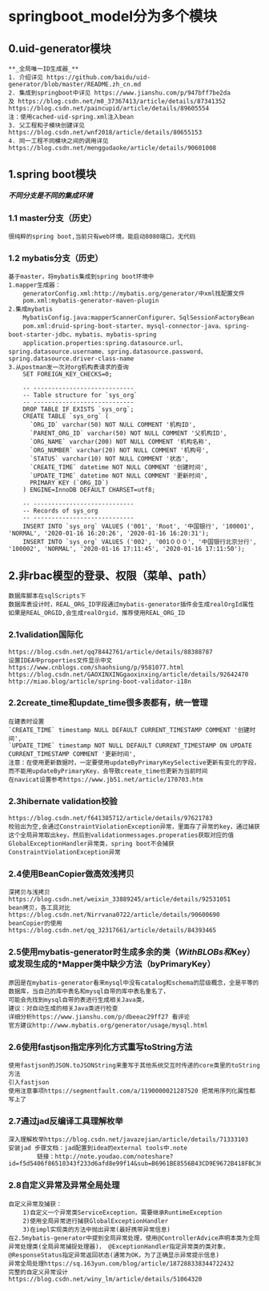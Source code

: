 # springboot_model分为多个模块
## 0.uid-generator模块
    **_全局唯一ID生成器_**
    1. 介绍详见 https://github.com/baidu/uid-generator/blob/master/README.zh_cn.md
    2. 集成到springboot中详见 https://www.jianshu.com/p/947bff7be2da
    及 https://blog.csdn.net/m0_37367413/article/details/87341352
    https://blog.csdn.net/paincupid/article/details/89605554
    注：使用cached-uid-spring.xml注入bean
    3. 父工程和子模块创建详见 https://blog.csdn.net/wnf2018/article/details/80655153
    4. 同一工程不同模块之间的调用详见 https://blog.csdn.net/menggudaoke/article/details/90601008
## 1.spring boot模块  
**_不同分支是不同的集成环境_**
### 1.1 master分支（历史）
    很纯粹的spring boot,当前只有web环境，能启动8080端口，无代码
### 1.2 mybatis分支（历史）
    基于master，将mybatis集成到spring boot环境中
    1.mapper生成器：
        generatorConfig.xml:http://mybatis.org/generator/中xml找配置文件
        pom.xml:mybatis-generator-maven-plugin
    2.集成mybatis
        MybatisConfig.java:mapperScannerConfigurer、SqlSessionFactoryBean
        pom.xml:druid-spring-boot-starter、mysql-connector-java、spring-boot-starter-jdbc、mybatis、mybatis-spring
        application.properties:spring.datasource.url、spring.datasource.username、spring.datasource.password、spring.datasource.driver-class-name
    3.从postman发一次对org机构表请求的查询
        SET FOREIGN_KEY_CHECKS=0;
        
        -- ----------------------------
        -- Table structure for `sys_org`
        -- ----------------------------
        DROP TABLE IF EXISTS `sys_org`;
        CREATE TABLE `sys_org` (
          `ORG_ID` varchar(50) NOT NULL COMMENT '机构ID',
          `PARENT_ORG_ID` varchar(50) NOT NULL COMMENT '父机构ID',
          `ORG_NAME` varchar(200) NOT NULL COMMENT '机构名称',
          `ORG_NUMBER` varchar(20) NOT NULL COMMENT '机构号',
          `STATUS` varchar(10) NOT NULL COMMENT '状态',
          `CREATE_TIME` datetime NOT NULL COMMENT '创建时间',
          `UPDATE_TIME` datetime NOT NULL COMMENT '更新时间',
          PRIMARY KEY (`ORG_ID`)
        ) ENGINE=InnoDB DEFAULT CHARSET=utf8;
        
        -- ----------------------------
        -- Records of sys_org
        -- ----------------------------
        INSERT INTO `sys_org` VALUES ('001', 'Root', '中国银行', '100001', 'NORMAL', '2020-01-16 16:20:26', '2020-01-16 16:20:31');
        INSERT INTO `sys_org` VALUES ('002', '001０００', '中国银行北京分行', '100002', 'NORMAL', '2020-01-16 17:11:45', '2020-01-16 17:11:50');
## 2.非rbac模型的登录、权限（菜单、path）
    数据库脚本在sqlScripts下
    数据库表设计时，REAL_ORG_ID字段通过mybatis-generator插件会生成realOrgId属性
    如果是REAL_ORGID,会生成realOrgid，推荐使用REAL_ORG_ID
### 2.1validation国际化
    https://blog.csdn.net/qq78442761/article/details/88388787
    设置IDEA中properties文件显示中文https://www.cnblogs.com/shaohsiung/p/9581077.html
    https://blog.csdn.net/GAOXINXINGgaoxinxing/article/details/92642470
    http://miao.blog/article/spring-boot-validator-i18n
### 2.2create_time和update_time很多表都有，统一管理
    在建表时设置
    `CREATE_TIME` timestamp NULL DEFAULT CURRENT_TIMESTAMP COMMENT '创建时间',
    `UPDATE_TIME` timestamp NOT NULL DEFAULT CURRENT_TIMESTAMP ON UPDATE CURRENT_TIMESTAMP COMMENT '更新时间',
    注意：在使用更新数据时，一定要使用updateByPrimaryKeySelective更新有变化的字段，而不能用updateByPrimaryKey，会导致create_time也更新为当前时间
    在navicat设置参考https://www.jb51.net/article/170703.htm
### 2.3hibernate validation校验
    https://blog.csdn.net/f641385712/article/details/97621783
    校验出为空,会通过ConstraintViolationException异常，里面存了异常的key，通过捕获这个全局异常取出key，然后到validationmessages.properaties获取对应的值
    GlobalExceptionHandler异常类，spring boot不会捕获ConstraintViolationException异常
### 2.4使用BeanCopier做高效浅拷贝
    深拷贝与浅拷贝https://blog.csdn.net/weixin_33889245/article/details/92531051
    bean拷贝，各工具对比https://blog.csdn.net/Nirrvana0722/article/details/90600690
    beanCopier的使用https://blog.csdn.net/qq_32317661/article/details/84393465
### 2.5使用mybatis-generator时生成多余的类（***WithBLOBs和***Key）或发现生成的*Mapper类中缺少方法（byPrimaryKey）
    原因是在mybatis-generator看来mysql中没有catalog和schema的层级概念，全是平等的数据库，当自己的库中表名和mysql自带的库中表名重名了，
    可能会先找到mysql自带的表进行生成相关Java类，
    建议：对自动生成的相关Java类进行检查
    详细分析https://www.jianshu.com/p/dbeeac29ff27 看评论
    官方建议http://www.mybatis.org/generator/usage/mysql.html
### 2.6使用fastjson指定序列化方式重写toString方法
    使用fastjson的JSON.toJSONString来重写于其他系统交互时传递的core类里的toString方法
    引入fastjson
    使用注意事项https://segmentfault.com/a/1190000021287520 把常用序列化属性都写上了
### 2.7通过jad反编译工具理解枚举
    深入理解枚举https://blog.csdn.net/javazejian/article/details/71333103
    安装jad 步骤文档：jad配置到idea的external tools中.note
            链接：http://note.youdao.com/noteshare?id=f5d5406f86510343f233d6afd8e99f14&sub=B6961BE8556B43CD9E9672B418FBC369
### 2.8自定义异常及异常全局处理
    自定义异常及捕获：
        1)自定义一个异常类ServiceException，需要继承RuntimeException
        2)使用全局异常进行捕获GlobalExceptionHandler
        3)在impl实现类的方法中抛出异常(最好携带异常信息)
    在2.5mybatis-generator中提到全局异常处理，使用@ControllerAdvice声明本类为全局异常处理类(全局异常捕捉处理器)， @ExceptionHandler指定异常类的类对象，@ResponseStatus指定异常返回状态(通常为OK，为了正确显示异常提示信息)
    异常全局处理https://sq.163yun.com/blog/article/187288338344722432
    完整的自定义异常设计https://blog.csdn.net/winy_lm/article/details/51064320     
    